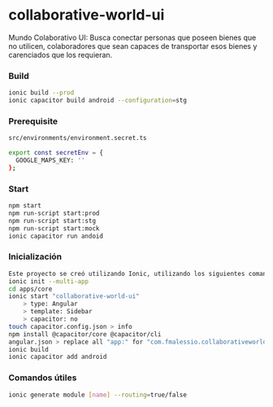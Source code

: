 # collaborative-world-ui
Mundo Colaborativo UI: Busca conectar personas que poseen bienes que no utilicen, colaboradores que sean capaces de transportar esos bienes y carenciados que los requieran.

### Build
```bash
ionic build --prod
ionic capacitor build android --configuration=stg
```

### Prerequisite
```bash
src/environments/environment.secret.ts

export const secretEnv = {
  GOOGLE_MAPS_KEY: ''
};
```
### Start
```bash
npm start
npm run-script start:prod
npm run-script start:stg
npm run-script start:mock
ionic capacitor run andoid
```

### Inicialización
```bash
Este proyecto se creó utilizando Ionic, utilizando los siguientes comandos:
ionic init --multi-app
cd apps/core
ionic start "collaborative-world-ui"
    > type: Angular
    > template: Sidebar
    > capacitor: no
touch capacitor.config.json > info
npm install @capacitor/core @capacitor/cli
angular.json > replace all "app:" for "com.fmalessio.collaborativeworld.ui:"
ionic build
ionic capacitor add android
```

### Comandos útiles
```bash
ionic generate module [name] --routing=true/false
```